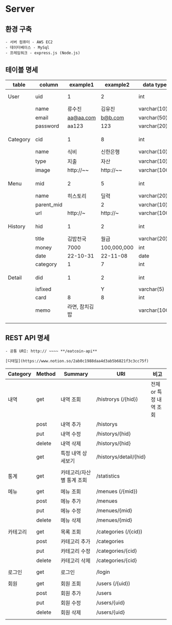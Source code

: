 # Server

## 환경 구축
    - 서버 컴퓨터 - AWS EC2
    - 데이터베이스 - MySql
    - 프레임워크 - express.js (Node.js)

## 테이블 명세
| table | column | example1 | example2 | data type | condition | PK | FK | memo |
| --- | --- | --- | --- | --- | --- | --- | --- | --- |
| User | uid | 1 | 2 | int | NOT NULL | PK |  |  |
|  | name | 류수진 | 김유진 | varchar(10) |  |  |  |  |
|  | email | aa@aa.com | b@b.com | varchar(50) | UNIQUE |  |  |  |
|  | password | aa123 | 123 | varchar(20) |  |  |  |  |
|  |  |  |  |  |  |  |  |  |
| Category | cid | 1 | 8 | int | NOT NULL | PK |  |  |
|  | name | 식비 | 신한은행 | varchar(10) |  |  |  |  |
|  | type | 지출 | 자산 | varchar(10) |  |  |  |  |
|  | image | http://~~ | http://~~ | varchar(100) |  |  |  |  |
|  |  |  |  |  |  |  |  |  |
| Menu | mid | 2 | 5 | int | NOT NULL | PK |  |  |
|  | name | 히스토리 | 딜력 | varchar(20) |  |  |  |  |
|  | parent_mid |  | 2 | varchar(10) |  |  |  |  |
|  | url | http://~ | http://~ | varchar(100) |  |  |  |  |
|  |  |  |  |  |  |  |  |  |
| History | hid | 1 | 2 | int | NOT NULL | PK |  |  |
|  | title | 김밥천국 | 월급 | varchar(20) |  |  |  |  |
|  | money | 7000 | 100,000,000 | int |  |  |  |  |
|  | date | 22-10-31 | 22-11-08 | date |  |  |  |  |
|  | category | 1 | 7 | int |  |  | FK(Category_cid) |  |
|  |  |  |  |  |  |  |  |  |
| Detail | did | 1 | 2 | int | NOT NULL | PK |  |  |
|  | isfixed |  | Y | varchar(5) |  |  |  |  |
|  | card | 8 | 8 | int |  |  | FK(Category_cid) |  |
|  | memo | 라면, 참치김밥 |  | varchar(100) |  |  |  |  |
|  |  |  |  |  |  |  |  |  |
|  |  |  |  |  |  |  |  |  |

## REST API 명세
    - 공통 URI: http:// ~~~~ **/eatcoin-api**
    
    [디테일](https://www.notion.so/2ab0c1988daa4d3ab5b6821f3c3cc75f)
    

| Category | Method | Summary | URI | 비고 |
| --- | --- | --- | --- | --- |
| 내역 | get | 내역 조회 | /histrorys (/{hid}) | 전체 or 특정 내역 조회 |
|  | post | 내역 추가 | /historys |  |
|  | put | 내역 수정 | /historys/{hid} |  |
|  | delete | 내역 삭제 | /historys/{hid} |  |
|  | get | 특정 내역 상세보기 | /historys/detail/{hid} |  |
|  |  |  |  |  |
| 통계 | get | 카테고리/자산 별 통계 조회 | /statistics |  |
|  |  |  |  |  |
| 메뉴 | get | 메뉴 조회 | /menues (/{mid}) |  |
|  | post | 메뉴 추가 | /menues |  |
|  | put | 메뉴 수정 | /menues/{mid} |  |
|  | delete | 메뉴 삭제 | /menues/{mid} |  |
|  |  |  |  |  |
| 카테고리 | get | 목록 조회 | /categories (/{cid}) |  |
|  | post | 카테고리 추가 | /categories |  |
|  | put | 카테고리 수정 | /categories/{cid} |  |
|  | delete | 카테고리 삭제 | /categories/{cid} |  |
|  |  |  |  |  |
| 로그인 | get | 로그인 | /login |  |
|  |  |  |  |  |
| 회원 | get | 회원 조회 | /users  (/{uid}) |  |
|  | post | 회원 추가 | /users |  |
|  | put | 회원 수정 | /users/{uid} |  |
|  | delete | 회원 삭제 | /users/{uid} |  |
|  |  |  |  |  |
